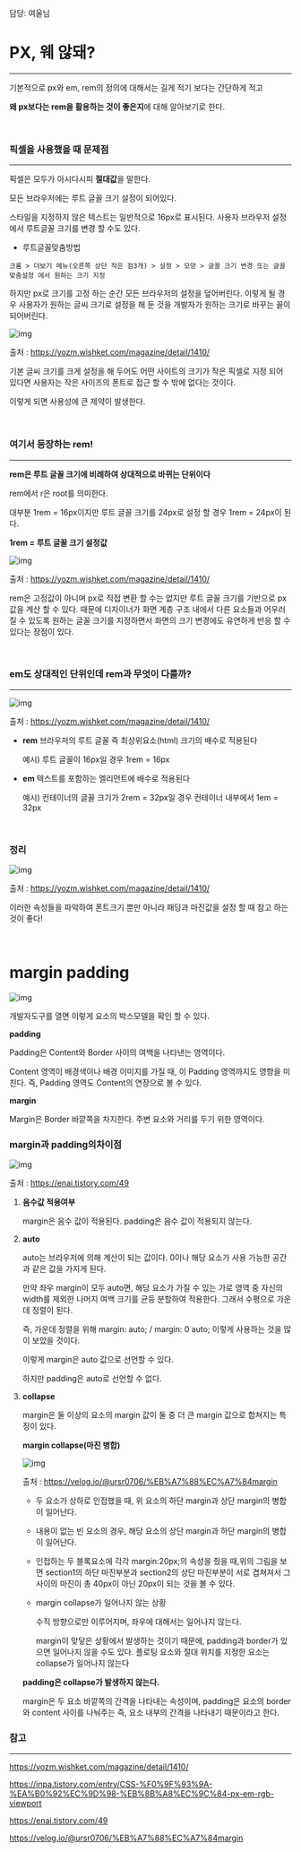 담당: 여울님


# PX, 웨 않돼?
---
기본적으로 px와 em, rem의 정의에 대해서는 길게 적기 보다는 간단하게 적고

 **왜 px보다는 rem을 활용하는 것이 좋은지**에 대해 알아보기로 한다.

 <br>

### 픽셀을 사용했을 때 문제점
---
픽셀은 모두가 아시다시피 **절대값**을 말한다.

모든 브라우저에는 루트 글꼴 크기 설정이 되어있다.

스타일을 지정하지 않은 텍스트는 일반적으로 16px로 표시된다.
사용자 브라우저 설정에서 루트글꼴 크기를 변경 할 수도 있다.
- 루트글꼴맞춤방법
```
크롬 > 더보기 메뉴(오른쪽 상단 작은 점3개) > 설정 > 모양 > 글꼴 크기 변경 또는 글꼴 맞춤설정 에서 원하는 크기 지정
```

하지만 px로 크기를 고정 하는 순간 모든 브라우저의 설정을 덮어버린다. 이렇게 될 경우 사용자가 원하는 글씨 크기로 설정을 해 둔 것을 개발자가 원하는 크기로 바꾸는 꼴이 되어버린다.

![img](https://velog.velcdn.com/images/wool/post/12038631-a80d-46cb-84a5-96ca93b7240a/image.png)

출처 : https://yozm.wishket.com/magazine/detail/1410/

기본 글씨 크기를 크게 설정을 해 두어도 어떤 사이트의 크기가 작은 픽셀로 지정 되어 있다면 사용자는 작은 사이즈의 폰트로 접근 할 수 밖에 없다는 것이다. 

이렇게 되면 사용성에 큰 제약이 발생한다.

 <br>

### 여기서 등장하는 rem!
---

**rem은 루트 글꼴 크기에 비례하여 상대적으로 바뀌는 단위이다**

rem에서 r은 root를 의미한다.

대부분 1rem = 16px이지만 루트 글꼴 크기를 24px로 설정 할 경우 1rem = 24px이 된다.

**1rem = 루트 글꼴 크기 설정값**

![img](https://velog.velcdn.com/images/wool/post/93ecfcfa-b679-4070-9340-10bf1f1375ba/image.png)

출처 : https://yozm.wishket.com/magazine/detail/1410/

rem은 고정값이 아니며 px로 직접 변환 할 수는 없지만 루트 글꼴 크기를 기반으로 px값을 계산 할 수 있다. 때문에 디자이너가 화면 계층 구조 내에서 다른 요소들과 어우러 질 수 있도록 원하는 글꼴 크기를 지정하면서 화면의 크기 변경에도 유연하게 반응 할 수 있다는 장점이 있다.

 <br>

### em도 상대적인 단위인데 rem과 무엇이 다를까?
---

![img](https://velog.velcdn.com/images/wool/post/517caa23-b3e8-42a5-8e2d-0cbe60bf302b/image.png)

출처 : https://yozm.wishket.com/magazine/detail/1410/

- **rem**
    브라우저의 루트 글꼴 즉 최상위요소(html) 크기의 배수로 적용된다

    예시) 루트 글꼴이 16px일 경우 1rem = 16px

- **em**
    텍스트를 포함하는 엘리먼트에 배수로 적용된다
    
    예시) 컨테이너의 글꼴 크기가 2rem = 32px일 경우 컨테이너 내부에서 1em = 32px

 <br>

### 정리
![img](https://velog.velcdn.com/images/wool/post/5dcfd05a-6d4f-405e-9ac0-7fca35392ba0/image.png)

출처 : https://yozm.wishket.com/magazine/detail/1410/

이러한 속성들을 파악하여 폰트크기 뿐만 아니라 패딩과 마진값을 설정 할 때 참고 하는 것이 좋다!

 <br>

# margin padding

![img](https://velog.velcdn.com/images/wool/post/1dc6068b-9c56-495e-89ec-7fcddd7c70bd/image.png)

개발자도구를 열면 이렇게 요소의 박스모델을 확인 할 수 있다.
 <br>

**padding**

Padding은 Content와 Border 사이의 여백을 나타낸는 영역이다. 

Content 영역이 배경색이나 배경 이미지를 가질 때, 이 Padding 영역까지도 영향을 미친다. 즉, Padding 영역도 Content의 연장으로 볼 수 있다.
 <br>

**margin**

Margin은 Border 바깥쪽을 차지한다. 주변 요소와 거리를 두기 위한 영역이다.
 <br>

### margin과 padding의차이점

![img](https://velog.velcdn.com/images/wool/post/15b69b40-a15a-4b03-8f6d-f10472947597/image.png)

출처 : https://enai.tistory.com/49

1. **음수값 적용여부**

    margin은 음수 값이 적용된다.
    padding은 음수 값이 적용되지 않는다.

2. **auto**

    auto는 브라우저에 의해 계산이 되는 값이다. 0이나 해당 요소가 사용 가능한 공간과 같은 값을 가지게 된다.

    만약 좌우 margin이 모두 auto면, 해당 요소가 가질 수 있는 가로 영역 중 자신의 width를 제외한 나머지 여백 크기를 균등 분할하여 적용한다. 그래서 수평으로 가운데 정렬이 된다.

    즉, 가운데 정렬을 위해 margin: auto; / margin: 0 auto; 이렇게 사용하는 것을 많이 보았을 것이다.

    이렇게 margin은 auto 값으로 선언할 수 있다.

    하지만 padding은 auto로 선언할 수 없다.


3. **collapse**

    margin은 둘 이상의 요소의 margin 값이 둘 중 더 큰 margin 값으로 합쳐지는 특징이 있다.

    **margin collapse(마진 병합)**

    ![img](https://velog.velcdn.com/images%2Fursr0706%2Fpost%2F67d3104c-5e30-4421-8b82-52ea208318d1%2F%E1%84%89%E1%85%B3%E1%84%8F%E1%85%B3%E1%84%85%E1%85%B5%E1%86%AB%E1%84%89%E1%85%A3%E1%86%BA%202020-07-19%20%E1%84%8B%E1%85%A9%E1%84%8C%E1%85%A5%E1%86%AB%2010.24.56.png)

    출처 : https://velog.io/@ursr0706/%EB%A7%88%EC%A7%84margin


    - 두 요소가 상하로 인접했을 때, 위 요소의 하단 margin과 상단 margin의 병합이 일어난다.
    - 내용이 없는 빈 요소의 경우, 해당 요소의 상단 margin과 하단 margin의 병합이 일어난다.
    - 인접하는 두 블록요소에 각각 margin:20px;의 속성을 줬을 때,위의 그림을 보면 section1의 하단 마진부분과 section2의 상단 마진부분이 서로 겹쳐져서
    그 사이의 마진이 총 40px이 아닌 20px이 되는 것을 볼 수 있다.


    - margin collapse가 일어나지 않는 상황

        수직 방향으로만 이루어지며, 좌우에 대해서는 일어나지 않는다.

        margin이 맞닿은 상황에서 발생하는 것이기 때문에, padding과 border가 있으면 일어나지 않을 수도 있다.
        플로팅 요소와 절대 위치를 지정한 요소는 collapse가 일어나지 않는다


    **padding은 collapse가 발생하지 않는다.**

    margin은 두 요소 바깥쪽의 간격을 나타내는 속성이며, padding은 요소의 border와 content 사이를 나눠주는 즉, 요소 내부의 간격을 나타내기 때문이라고 한다.

    

### 참고
---
https://yozm.wishket.com/magazine/detail/1410/

https://inpa.tistory.com/entry/CSS-%F0%9F%93%9A-%EA%B0%92%EC%9D%98-%EB%8B%A8%EC%9C%84-px-em-rgb-viewport

https://enai.tistory.com/49

https://velog.io/@ursr0706/%EB%A7%88%EC%A7%84margin